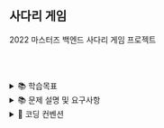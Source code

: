 ## 사다리 게임

2022 마스터즈 백엔드 사다리 게임 프로젝트

<br/><br/>


<details>
<summary>📚 학습목표</summary>
<div markdown="1">
<br/>

## ✍🏻 학습목표

### Step01.

- 자바 개발환경을 갖춘다.
- JDK 11의 기본 기능을 학습한다.
- 자바를 사용해서 요구사항을 구현할 수 있다.
- 클래스와 객체, 배열을 사용할 수 있다.

<br/>

</div>
</details>


<details>
<summary>📚 문제 설명 및 요구사항</summary>
<div markdown="1">
<br/>

## ✍🏻 기능 요구사항

- 간단한 사다리 게임을 구현한다.
- n명의 사람과 m개의 사다리 개수를 입력할 수 있어야 한다.
- 사다리의 라인은 랜덤 값에 따라 있거나 없을 수도 있다.
- 사다리가 있으면 -를 표시하고 없으면 " " (공백문자)를 표시한다. 양옆에는 |로 세로를 표시한다.
- 사다리 상태를 화면에 출력한다. 어느 시점에 출력할 것인지에 대한 제약은 없다.

<br/><br/>


## 💻  프로그래밍 요구사항

- 메서드의 크기가 최대 10라인을 넘지 않도록 구현한다.
- 메서드가 한 가지 일만 하도록 최대한 작게 만들자.
- 2차원 배열을 학습하고 이를 이용해서 문제를 해결한다.
<br/>


<br/>

</div>
</details>

<details>
<summary>📌 코딩 컨벤션</summary>
<div markdown="1">
<br/>

## 📌 코딩 컨벤션

- `기능 단위로 커밋`하며, 구현의 의미가 명확하게 전달되도록 커밋 메시지를 작성한다.<br/>
- 커밋은 -m 사용을 `지양`하며, 구체적 내용을 기록한다.

- `readme를 상세히 작성`한다.<br/>
  - `전체 프로젝트의 구조를 설명`한다.
  - 각 `패키지`와 `클래스, 메서드의 기능을 상세히 설명`한다.
  - (가능하다면) 패키지/클래스의 `역할과 책임을 명확하게 분리`한다.
  - 변수명은 문맥에 맞게 가장 보편적으로, 메서드명은 `무엇을 하는지를 명확히` 나타낸다.
  - 필요에 따라 그림과 PPT, 학습내용을 첨부해 `알기 쉽게 작성`한다.
  - 테스트 케이스를 기록하며 석연치 않은 부분을 매번 체크한다.

- 메서드의 크기가 최대 10라인을 넘지 않도록 구현한다. <br/>
  - 한 메서드에는 가급적 `두 단계 이내`의 들여쓰기를 한다.
- 메서드가 한 가지 일만 하도록 최대한 작게 만들어라. <br/>
- 무분별한 static의 사용을 최대한 `지양`한다.
- else 예약어를 `지양`한다.
- 들여쓰기(indent) depth를 2단계에서 1단계로 줄여라.
  - 함수나 메소드의 들여쓰기를 가능하면 적게(3단계까지만) 할 수 있도록 노력한다.
- 구현 순서를 고려하면서 프로그래밍한다.
- naming convention을 지키면서 프로그래밍한다.

```javascript
 function main() {
  for (i = 0; i < 10; i++) { // 들여쓰기 1단계
    if (i == 2) { // 들여쓰기 2단계
      return; // 들여쓰기 3단계
    }
  }
}
```

<br/>

</div>
</details>



